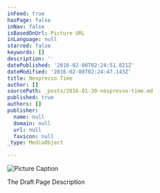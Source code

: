 ```yaml
---
inFeed: true
hasPage: false
inNav: false
isBasedOnUrl: Picture URL
inLanguage: null
starred: false
keywords: []
description: ''
datePublished: '2016-02-08T02:24:51.821Z'
dateModified: '2016-02-08T02:24:47.143Z'
title: Nespresso Time
author: []
sourcePath: _posts/2016-01-30-nespresso-time.md
published: true
authors: []
publisher:
  name: null
  domain: null
  url: null
  favicon: null
_type: MediaObject

---
```

![Picture Caption](https://s3-us-west-2.amazonaws.com/the-grid-img/p/ed6ceac756ab15c5fc88aad34ce447882764a50b.jpg)

The Draft Page Description